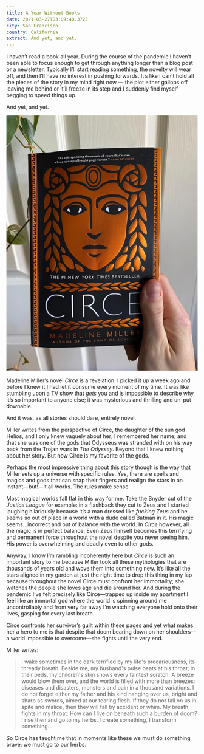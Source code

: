 ```yaml
---
title: A Year Without Books
date: 2021-03-27T03:09:40.372Z
city: San Francisco
country: California
extract: And yet, and yet.
---
```

I haven’t read a book all year. During the course of the pandemic I haven’t been able to focus enough to get through anything longer than a blog post or a newsletter. Typically I’ll start reading something, the novelty will wear off, and then I’ll have no interest in pushing forwards. It’s like I can’t hold all the pieces of the story in my mind right now — the plot either gallops off leaving me behind or it’ll freeze in its step and I suddenly find myself begging to speed things up.

And yet, and yet.

![A picture of me holding the novel Circe](uploads/unknown-1.webp)

Madeline Miller’s novel _Circe_ is a revelation. I picked it up a week ago and before I knew it I had let it consume every moment of my time. It was like stumbling upon a TV show that _gets_ you and is impossible to describe why it’s so important to anyone else; it was mysterious and thrilling and un-put-downable. 

And it was, as all stories should dare, entirely novel. 

Miller writes from the perspective of Circe, the daughter of the sun god Helios, and I only knew vaguely about her; I remembered her name, and that she was one of the gods that Odysseus was stranded with on his way back from the Trojan wars in _The Odyssey_. Beyond that I knew nothing about her story. But now Circe is my favorite of the gods.

Perhaps the most impressive thing about this story though is the way that Miller sets up a universe with specific rules. Yes, there are spells and magics and gods that can snap their fingers and realign the stars in an instant—but!—it all works. The rules make sense.

Most magical worlds fall flat in this way for me. Take the Snyder cut of the _Justice League_ for example: in a flashback they cut to Zeus and I started laughing hilariously because it’s a man dressed like _fucking Zeus_ and he seems so out of place in a world with a dude called Batman in it. His magic seems...incorrect and out of balance with the world. In _Circe_ however, all the magic is in perfect balance. Even Zeus himself becomes this terrifying and permanent force throughout the novel despite you never seeing him. His power is overwhelming and deadly even to other gods. 

Anyway, I know I’m rambling incoherently here but _Circe_ is such an important story to me because Miller took all these mythologies that are thousands of years old and wove them into something new. It’s like all the stars aligned in my garden at just the right time to drop this thing in my lap because throughout the novel Circe must confront her immortality; she watches the people she loves age and die around her. And during the pandemic I’ve felt precisely like Circe—trapped up inside my apartment I feel like an immortal god where the world is spinning around me uncontrollably and from very far away I’m watching everyone hold onto their lives, gasping for every last breath.

Circe confronts her survivor’s guilt within these pages and yet what makes her a hero to me is that despite that doom bearing down on her shoulders—a world impossible to overcome—she fights until the very end.

Miller writes:

> I wake sometimes in the dark terrified by my life's precariousness, its thready breath. Beside me, my husband's pulse beats at his throat; in their beds, my children's skin shows every faintest scratch. A breeze would blow them over, and the world is filled with more than breezes: diseases and disasters, monsters and pain in a thousand variations. I do not forget either my father and his kind hanging over us, bright and sharp as swords, aimed at our tearing flesh. If they do not fall on us in spite and malice, then they will fall by accident or whim. My breath fights in my throat. How can I live on beneath such a burden of doom? I rise then and go to my herbs. I create something, I transform something...

So Circe has taught me that in moments like these we must do something brave: we must go to our herbs.
